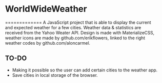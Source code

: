 # WorldWideWeather #
=============
A JavaScript project that is able to display the current and expected weather for a few cities. Weather data & statistics are received from the Yahoo Weater API. 
Design is made with MaterializeCSS, weather icons are made by github.com/erikflowers, linked to the right weather codes by github.com/aloncarmel.
## TO-DO ##
- Making it possible so the user can add certain cities to the weather app.
- Save cities in local storage of the browser.
